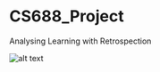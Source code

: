 # CS688_Project
Analysing Learning with Retrospection

![alt text](https://github.com/[meetgandhi123]/[CS688_Project]/blob/[main]/images/Capture.jpg?raw=true)

